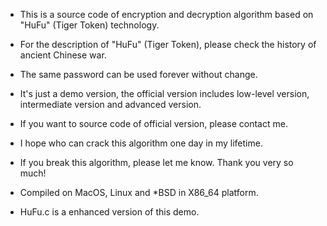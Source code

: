 * This is a source code of encryption and decryption algorithm based on "HuFu" (Tiger Token) technology.
* For the description of "HuFu" (Tiger Token), please check the history of ancient Chinese war.
* The same password can be used forever without change.

* It's just a demo version, the official version includes low-level version, intermediate version and advanced version.
* If you want to source code of official version, please contact me.
* I hope who can crack this algorithm one day in my lifetime.
* If you break this algorithm, please let me know. Thank you very so much!

* Compiled on MacOS, Linux and *BSD in X86_64 platform.

* HuFu.c is a enhanced version of this demo.
